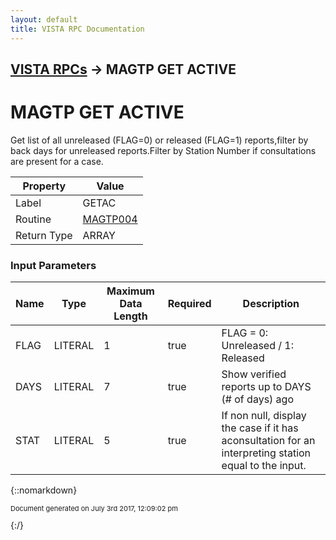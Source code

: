 ```yaml
---
layout: default
title: VISTA RPC Documentation
---
```


## [VISTA RPCs](TableOfContents) &#8594; MAGTP GET ACTIVE
# MAGTP GET ACTIVE

Get list of all unreleased (FLAG=0) or released (FLAG=1) reports,filter by back days for unreleased reports.Filter by Station Number if consultations are present for a case.

Property | Value
--- | ---
Label | GETAC
Routine | [MAGTP004](http://code.osehra.org/dox/Routine_MAGTP004_source.html)
Return Type | ARRAY


### Input Parameters

Name | Type | Maximum Data Length | Required | Description
--- | --- | --- | --- | ---
FLAG | LITERAL | 1 | true | FLAG &#x3D; 0: Unreleased / 1: Released
DAYS | LITERAL | 7 | true | Show verified reports up to DAYS (# of days) ago
STAT | LITERAL | 5 | true | If non null, display the case if it has aconsultation for an interpreting station equal to the input.



{::nomarkdown} <br/><p style="font-size: 11px">Document generated on July 3rd 2017, 12:09:02 pm</p>{:/}